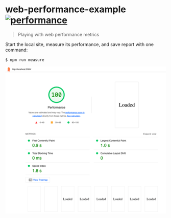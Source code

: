 # web-performance-example [![performance](https://github.com/bahmutov/web-performance-example/actions/workflows/performance.yml/badge.svg?branch=main)](https://github.com/bahmutov/web-performance-example/actions/workflows/performance.yml)

> Playing with web performance metrics

Start the local site, measure its performance, and save report with one command:

```
$ npm run measure
```

![Lighthouse report](./images/report.png)

